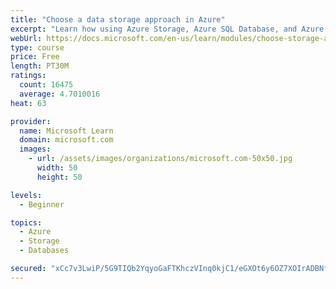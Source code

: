 ```yaml
---
title: "Choose a data storage approach in Azure"
excerpt: "Learn how using Azure Storage, Azure SQL Database, and Azure Cosmos DB - or a combination of them - for your business scenario is the best way to get the most performant solution."
webUrl: https://docs.microsoft.com/en-us/learn/modules/choose-storage-approach-in-azure/
type: course
price: Free
length: PT30M
ratings:
  count: 16475
  average: 4.7010016
heat: 63

provider:
  name: Microsoft Learn
  domain: microsoft.com
  images:
    - url: /assets/images/organizations/microsoft.com-50x50.jpg
      width: 50
      height: 50

levels:
  - Beginner

topics:
  - Azure
  - Storage
  - Databases

secured: "xCc7v3LwiP/5G9TIQb2YqyoGaFTKhczVInq0kjC1/eGXOt6y6OZ7XOIrADBNf3hfCsjxCozfx0faZM7Xk+/EUmxvJ7RL6oMKHwIkZflNpnq4GRdefRVnB86nsXLcAZTrLQQyHG5i6gQllNzgJnjlo8e6/f/9Rk/QSud+zUg+LTAony08N6uMA2X92ug7DgoR0EAgDqfYb/jec4pHufqr9LdAAOxDJSTQ9xUXecdxy10d4fkBnKrdh8b1AW85ehPbsT3DlrGOZHxgJ69ulDyZc7toIKtpkvdCyEU4NEFu/Sm3A4rJoE1SPSDv+Zu1Dpo1yqmkh11Kki5M3qZUICft4jYwtX5tSdPScZUUA3Xt4M9SkGaAYrsBpd10Q38DUPhHdGWB8RUojArCRwxuSx3+cche9pbSW6sSFP1YQBX5n/vZ9ElhGOXyoTkJZU1yXOjf;wz51JAsaDnCahX0tPsFVrg=="
---
```


